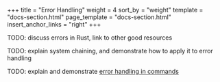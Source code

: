 +++
title = "Error Handling"
weight = 4
sort_by = "weight"
template = "docs-section.html"
page_template = "docs-section.html"
insert_anchor_links = "right"
+++

TODO: discuss errors in Rust, link to other good resources

TODO: explain system chaining, and demonstrate how to apply it to error handling

TODO: explain and demonstrate [error handling in commands](https://github.com/bevyengine/bevy/pull/2241)
